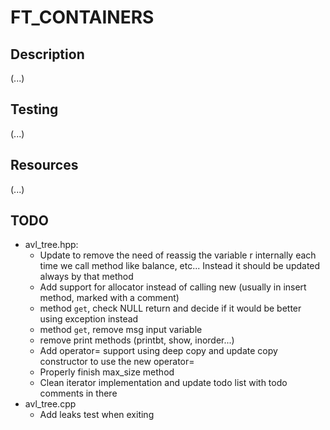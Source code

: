 # FT_CONTAINERS

## Description

(...)

## Testing

(...)

## Resources

(...)

## TODO

- avl_tree.hpp:
  - Update to remove the need of reassig the variable r internally each time we call method like balance, etc... Instead it should be updated always by that method
  - Add support for allocator instead of calling new (usually in insert method, marked with a comment)
  - method ```get```, check NULL return and decide if it would be better using exception instead
  - method ```get```, remove msg input variable
  - remove print methods (printbt, show, inorder...)
  - Add operator= support using deep copy and update copy constructor to use the new operator=
  - Properly finish max_size method
  - Clean iterator implementation and update todo list with todo comments in there
- avl_tree.cpp
  - Add leaks test when exiting
